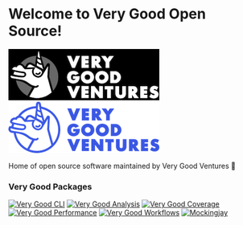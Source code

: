 # Welcome to Very Good Open Source! 
[![Very Good Ventures][logo_white]][very_good_ventures_link_dark]
[![Very Good Ventures][logo_black]][very_good_ventures_link_light]

Home of open source software maintained by Very Good Ventures 🦄

### Very Good Packages

[![Very Good CLI](https://github-readme-stats.vercel.app/api/pin/?username=verygoodopensource&repo=very_good_cli)](https://github.com/verygoodopensource/very_good_cli)
[![Very Good Analysis](https://github-readme-stats.vercel.app/api/pin/?username=verygoodopensource&repo=very_good_analysis)](https://github.com/verygoodopensource/very_good_analysis)
[![Very Good Coverage](https://github-readme-stats.vercel.app/api/pin/?username=verygoodopensource&repo=very_good_coverage)](https://github.com/verygoodopensource/very_good_coverage)
[![Very Good Performance](https://github-readme-stats.vercel.app/api/pin/?username=verygoodopensource&repo=very_good_performance)](https://github.com/verygoodopensource/very_good_performance)
[![Very Good Workflows](https://github-readme-stats.vercel.app/api/pin/?username=verygoodopensource&repo=very_good_workflows)](https://github.com/verygoodopensource/very_good_workflows)
[![Mockingjay](https://github-readme-stats.vercel.app/api/pin/?username=verygoodopensource&repo=mockingjay)](https://github.com/verygoodopensource/mockingjay)

[logo_black]: https://raw.githubusercontent.com/VGVentures/very_good_brand/main/styles/README/vgv_logo_black.png#gh-light-mode-only
[logo_white]: https://raw.githubusercontent.com/VGVentures/very_good_brand/main/styles/README/vgv_logo_white.png#gh-dark-mode-only
[very_good_ventures_link_dark]: https://verygood.ventures#gh-dark-mode-only
[very_good_ventures_link_light]: https://verygood.ventures#gh-light-mode-only
